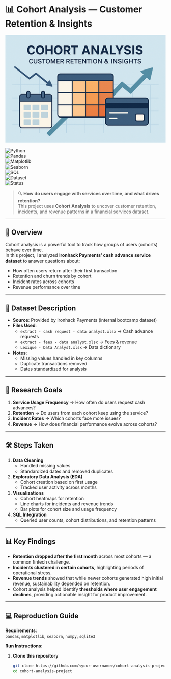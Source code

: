 # 📊 Cohort Analysis — Customer Retention & Insights  

<p align="center">
  <img src="https://github.com/sergie-o/cohort-analysis-ironhack-payments/blob/main/39334A14-0356-4F1E-8522-43B06C9BEF30.png" width="800">
</p>

![Python](https://img.shields.io/badge/Python-3.9%2B-blue.svg)  
![Pandas](https://img.shields.io/badge/Library-Pandas-orange.svg)  
![Matplotlib](https://img.shields.io/badge/Library-Matplotlib-yellow.svg)  
![Seaborn](https://img.shields.io/badge/Library-Seaborn-lightblue.svg)  
![SQL](https://img.shields.io/badge/Queries-SQL-green.svg)  
![Dataset](https://img.shields.io/badge/Data-Ironhack%20Payments-blueviolet.svg)  
![Status](https://img.shields.io/badge/Status-Completed-brightgreen.svg)  

> 🔍 **How do users engage with services over time, and what drives retention?**  
> This project uses **Cohort Analysis** to uncover customer retention, incidents, and revenue patterns in a financial services dataset.  

---

## 📌 Overview  
Cohort analysis is a powerful tool to track how groups of users (cohorts) behave over time.  
In this project, I analyzed **Ironhack Payments’ cash advance service dataset** to answer questions about:  
- How often users return after their first transaction  
- Retention and churn trends by cohort  
- Incident rates across cohorts  
- Revenue performance over time  

---

## 📂 Dataset Description  
- **Source**: Provided by Ironhack Payments (internal bootcamp dataset)  
- **Files Used**:  
  - `extract - cash request - data analyst.xlsx` → Cash advance requests  
  - `extract - fees - data analyst.xlsx` → Fees & revenue  
  - `Lexique - Data Analyst.xlsx` → Data dictionary  
- **Notes**:  
  - Missing values handled in key columns  
  - Duplicate transactions removed  
  - Dates standardized for analysis  

---

## 🎯 Research Goals  
1. **Service Usage Frequency** → How often do users request cash advances?  
2. **Retention** → Do users from each cohort keep using the service?  
3. **Incident Rates** → Which cohorts face more issues?  
4. **Revenue** → How does financial performance evolve across cohorts?  

---

## 🛠 Steps Taken  
1. **Data Cleaning**  
   - Handled missing values  
   - Standardized dates and removed duplicates  
2. **Exploratory Data Analysis (EDA)**  
   - Cohort creation based on first usage  
   - Tracked user activity across months  
3. **Visualizations**  
   - Cohort heatmaps for retention  
   - Line charts for incidents and revenue trends  
   - Bar plots for cohort size and usage frequency  
4. **SQL Integration**  
   - Queried user counts, cohort distributions, and retention patterns  

---

## 📊 Key Findings  
- **Retention dropped after the first month** across most cohorts — a common fintech challenge.  
- **Incidents clustered in certain cohorts**, highlighting periods of operational stress.  
- **Revenue trends** showed that while newer cohorts generated high initial revenue, sustainability depended on retention.  
- Cohort analysis helped identify **thresholds where user engagement declines**, providing actionable insight for product improvement.  

---

## 💻 Reproduction Guide  
**Requirements**:  
`pandas`, `matplotlib`, `seaborn`, `numpy`, `sqlite3`  

**Run Instructions:**  
1. **Clone this repository**  
   ```bash
   git clone https://github.com/<your-username>/cohort-analysis-project.git
   cd cohort-analysis-project
